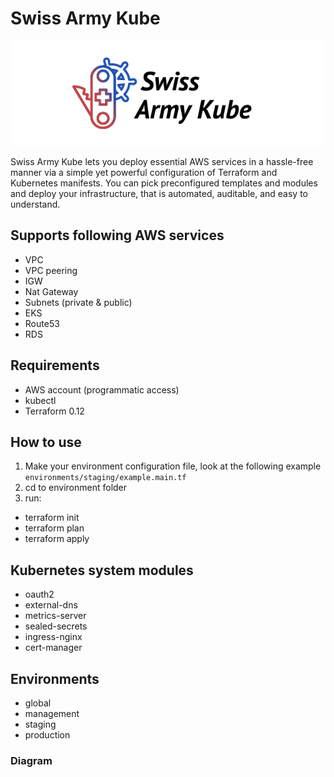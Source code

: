 # Swiss Army Kube

![](https://raw.githubusercontent.com/provectus/swiss-army-kube/749c8bc2ddb0fb16e394dbc0b46e46f753ecb9db/logo.png?token=AC2LBA4XETSMFM64IMX2H3S5P74GC)

Swiss Army Kube lets you deploy essential AWS services in a hassle-free manner via a simple yet powerful configuration of Terraform and Kubernetes manifests. You can pick preconfigured templates and modules and deploy your infrastructure, that is automated, auditable, and easy to understand.

## Supports following AWS services
- VPC
- VPC peering
- IGW
- Nat Gateway
- Subnets (private & public)
- EKS
- Route53
- RDS

## Requirements
- AWS account (programmatic access)
- kubectl
- Terraform 0.12

## How to use
1. Make your environment configuration file, look at the following example `environments/staging/example.main.tf`
2. cd to environment folder
3. run:
  - terraform init
  - terraform plan
  - terraform apply

## Kubernetes system modules
- oauth2
- external-dns
- metrics-server
- sealed-secrets
- ingress-nginx
- cert-manager

## Environments
- global
- management
- staging
- production

### Diagram

